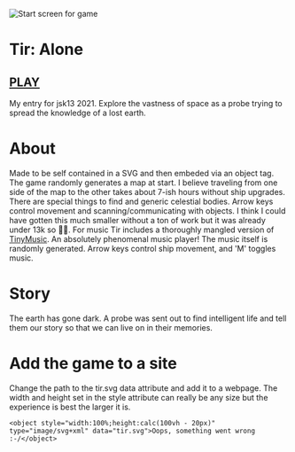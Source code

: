 ![Start screen for game](https://robertpage.github.io/tir/screenshot.png)

# Tir: Alone

## [PLAY](https://robertpage.github.io/tir/)

My entry for jsk13 2021. Explore the vastness of space as a probe trying to spread the knowledge of a lost earth.

# About
Made to be self contained in a SVG and then embeded via an object tag. The game randomly generates a map at start. I believe traveling from one side of the map to the other takes about 7-ish hours without ship upgrades. There are special things to find and generic celestial bodies. Arrow keys control movement and scanning/communicating with objects. I think I could have gotten this much smaller without a ton of work but it was already under 13k so 🤷‍♀️. For music Tir includes a thoroughly mangled version of [TinyMusic](https://github.com/kevincennis/TinyMusic). An absolutely phenomenal music player! The music itself is randomly generated. Arrow keys control ship movement, and 'M' toggles music.

# Story
The earth has gone dark. A probe was sent out to find intelligent life and tell them our story so that we can live on in their memories.

# Add the game to a site
Change the path to the tir.svg data attribute and add it to a webpage. The width and height set in the style attribute can really be any size but the experience is best the larger it is.
```
<object style="width:100%;height:calc(100vh - 20px)" type="image/svg+xml" data="tir.svg">Oops, something went wrong :-/</object>
```